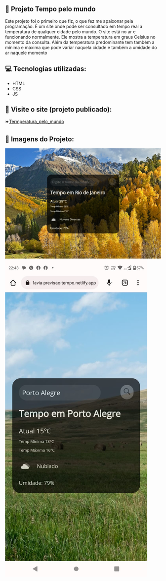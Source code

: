 ## :file_folder: Projeto Tempo pelo mundo

<p>Este projeto foi o primeiro que fiz, o que fez me apaixonar pela programação. É um site onde pode ser consultado em tempo real a temperatura de qualquer cidade pelo mundo. O site está no ar e funcionando normalmente. Ele mostra a temperatura em graus Celsius no momento da consulta. Além da temperatura predominante tem também a mínima e máxima que pode variar naquela cidade e também a umidade do ar naquele momento</p>

## :computer: Tecnologias utilizadas:

- HTML
- CSS
- JS


## :rocket: Visite o site (projeto publicado):
:fast_forward:<a href="https://flavia-previsao-tempo.netlify.app/">Termperatura_pelo_mundo</a>

## :flower_playing_cards: Imagens do Projeto:

<img src="https://github.com/FlaviaRamosdaSilva/Projeto-temperatura/blob/master/Imagem_projeto_temperatura.png?raw=true">
<img src="https://github.com/FlaviaRamosdaSilva/Projeto-temperatura/blob/master/Imagem_temperatura_responsivo.jpeg?raw=true">


